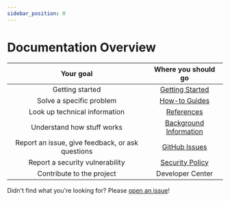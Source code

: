 ```yaml
---
sidebar_position: 0
---
```


# Documentation Overview

|                    Your goal                     |                         Where you should go                          |
| :----------------------------------------------: | :------------------------------------------------------------------: |
|                 Getting started                  |          [Getting Started](/docs/category/getting-started/)          |
|             Solve a specific problem             |            [How-to Guides](/docs/category/how-to-guides/)            |
|          Look up technical information           |               [References](/docs/category/references/)               |
|            Understand how stuff works            |   [Background Information](/docs/category/background-information/)   |
| Report an issue, give feedback, or ask questions | [GitHub Issues](https://github.com/evo-lua/evo-lua.github.io/issues) |
|         Report a security vulnerability          |              [Security Policy](/docs/security-policy/)               |
|            Contribute to the project             |                           Developer Center                           |

Didn't find what you're looking for? Please [open an issue](https://github.com/evo-lua/evo-lua.github.io/issues/new)!
